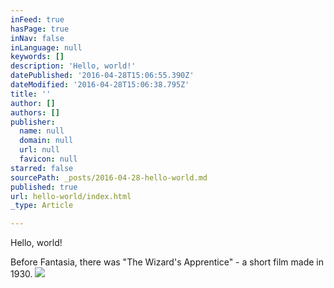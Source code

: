 ```yaml
---
inFeed: true
hasPage: true
inNav: false
inLanguage: null
keywords: []
description: 'Hello, world!'
datePublished: '2016-04-28T15:06:55.390Z'
dateModified: '2016-04-28T15:06:38.795Z'
title: ''
author: []
authors: []
publisher:
  name: null
  domain: null
  url: null
  favicon: null
starred: false
sourcePath: _posts/2016-04-28-hello-world.md
published: true
url: hello-world/index.html
_type: Article

---
```

Hello, world!

Before Fantasia, there was "The Wizard's Apprentice" - a short film made in 1930\.
![](https://the-grid-user-content.s3-us-west-2.amazonaws.com/f74cbb9d-bc66-4bbe-9506-10bf9cd63e18.jpg)